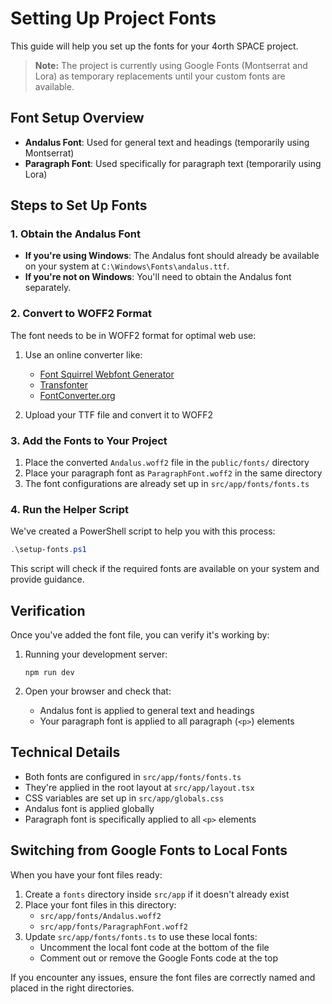 # Setting Up Project Fonts

This guide will help you set up the fonts for your 4orth SPACE project.

> **Note:** The project is currently using Google Fonts (Montserrat and Lora) as temporary replacements until your custom fonts are available.

## Font Setup Overview
- **Andalus Font**: Used for general text and headings (temporarily using Montserrat)
- **Paragraph Font**: Used specifically for paragraph text (temporarily using Lora)

## Steps to Set Up Fonts

### 1. Obtain the Andalus Font
- **If you're using Windows**: The Andalus font should already be available on your system at `C:\Windows\Fonts\andalus.ttf`.
- **If you're not on Windows**: You'll need to obtain the Andalus font separately.

### 2. Convert to WOFF2 Format
The font needs to be in WOFF2 format for optimal web use:

1. Use an online converter like:
   - [Font Squirrel Webfont Generator](https://www.fontsquirrel.com/tools/webfont-generator)
   - [Transfonter](https://transfonter.org/)
   - [FontConverter.org](https://fontconverter.org/)

2. Upload your TTF file and convert it to WOFF2

### 3. Add the Fonts to Your Project
1. Place the converted `Andalus.woff2` file in the `public/fonts/` directory
2. Place your paragraph font as `ParagraphFont.woff2` in the same directory
3. The font configurations are already set up in `src/app/fonts/fonts.ts`

### 4. Run the Helper Script
We've created a PowerShell script to help you with this process:

```powershell
.\setup-fonts.ps1
```

This script will check if the required fonts are available on your system and provide guidance.

## Verification

Once you've added the font file, you can verify it's working by:

1. Running your development server:
   ```
   npm run dev
   ```

2. Open your browser and check that:
   - Andalus font is applied to general text and headings
   - Your paragraph font is applied to all paragraph (`<p>`) elements

## Technical Details

- Both fonts are configured in `src/app/fonts/fonts.ts`
- They're applied in the root layout at `src/app/layout.tsx`
- CSS variables are set up in `src/app/globals.css`
- Andalus font is applied globally
- Paragraph font is specifically applied to all `<p>` elements

## Switching from Google Fonts to Local Fonts

When you have your font files ready:

1. Create a `fonts` directory inside `src/app` if it doesn't already exist
2. Place your font files in this directory:
   - `src/app/fonts/Andalus.woff2`
   - `src/app/fonts/ParagraphFont.woff2`
3. Update `src/app/fonts/fonts.ts` to use these local fonts:
   - Uncomment the local font code at the bottom of the file
   - Comment out or remove the Google Fonts code at the top

If you encounter any issues, ensure the font files are correctly named and placed in the right directories.